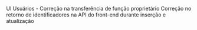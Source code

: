 UI Usuários - Correção na transferência de função proprietário
Correção no retorno de identificadores na API do front-end durante inserção e atualização
